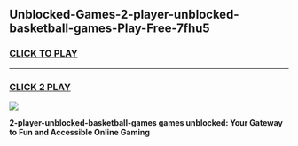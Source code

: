 
## Unblocked-Games-2-player-unblocked-basketball-games-Play-Free-7fhu5
<h3>
<a href="https://premium76.site?title=2-player-unblocked-basketball-games&ref=23A">CLICK TO PLAY</a></h3>
<hr>

<h3>
<a href="https://premium76.site?title=2-player-unblocked-basketball-games&ref=23A">CLICK 2 PLAY</a>
  
</h3>

<a href="https://premium76.site?title=2-player-unblocked-basketball-games&ref=23A"><img src="https://clearcache.store/games.png"></a>


**2-player-unblocked-basketball-games games unblocked: Your Gateway to Fun and Accessible Online Gaming**
